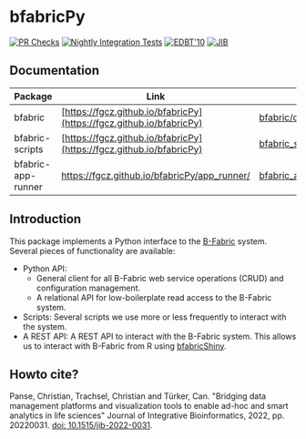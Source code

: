 # bfabricPy

[![PR Checks](https://github.com/fgcz/bfabricPy/actions/workflows/run_unit_tests.yml/badge.svg)](https://github.com/fgcz/bfabricPy/actions/workflows/run_unit_tests.yml)
[![Nightly Integration Tests](https://github.com/fgcz/bfabricPy-tests/actions/workflows/nightly_tests.yml/badge.svg)](https://github.com/fgcz/bfabricPy-tests/actions/workflows/nightly_tests.yml)
[![EDBT'10](https://img.shields.io/badge/EDBT-10.1145%2F1739041.1739135-brightgreen)](https://doi.org/10.1145/1739041.1739135)
[![JIB](https://img.shields.io/badge/JIB-10.1515%2Fjib.2022.0031-brightgreen)](https://doi.org/10.1515/jib-2022-0031)

## Documentation

| Package            | Link                                                                 | Change Log                                                                                                               |
| ------------------ | -------------------------------------------------------------------- | ------------------------------------------------------------------------------------------------------------------------ |
| bfabric            | [https://fgcz.github.io/bfabricPy](https://fgcz.github.io/bfabricPy) | [bfabric/docs/changelog.md](https://github.com/fgcz/bfabricPy/blob/main/bfabric/docs/changelog.md)                       |
| bfabric-scripts    | [https://fgcz.github.io/bfabricPy](https://fgcz.github.io/bfabricPy) | [bfabric_scripts/docs/changelog.md](https://github.com/fgcz/bfabricPy/blob/main/bfabric_scripts/docs/changelog.md)       |
| bfabric-app-runner | https://fgcz.github.io/bfabricPy/app_runner/                         | [bfabric_app_runner/docs/changelog.md](https://github.com/fgcz/bfabricPy/blob/main/bfabric_app_runner/docs/changelog.md) |

## Introduction

This package implements a Python interface to the [B-Fabric](https://fgcz-bfabric.uzh.ch/bfabric/) system.
Several pieces of functionality are available:

- Python API:
    - General client for all B-Fabric web service operations (CRUD) and configuration management.
    - A relational API for low-boilerplate read access to the B-Fabric system.
- Scripts: Several scripts we use more or less frequently to interact with the system.
- A REST API: A REST API to interact with the B-Fabric system. This allows us to interact with B-Fabric from R
    using [bfabricShiny](https://github.com/cpanse/bfabricShiny).

## Howto cite?

Panse, Christian, Trachsel, Christian and Türker, Can. "Bridging data management platforms and visualization tools to enable ad-hoc and smart analytics in life sciences" Journal of Integrative Bioinformatics, 2022, pp. 20220031. [doi: 10.1515/jib-2022-0031](https://doi.org/10.1515/jib-2022-0031).
